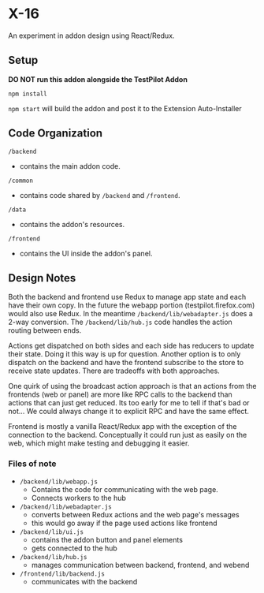 # X-16

An experiment in addon design using React/Redux.

## Setup

**DO NOT run this addon alongside the TestPilot Addon**

`npm install`

`npm start` will build the addon and post it to the Extension Auto-Installer

## Code Organization

`/backend`

- contains the main addon code.

`/common`

- contains code shared by `/backend` and `/frontend`.

`/data`

- contains the addon's resources.

`/frontend`

- contains the UI inside the addon's panel.

## Design Notes

Both the backend and frontend use Redux to manage app state and each have their own copy. In the future the webapp portion (testpilot.firefox.com) would also use Redux. In the meantime  `/backend/lib/webadapter.js` does a 2-way conversion. The `/backend/lib/hub.js` code handles the action routing between ends.

Actions get dispatched on both sides and each side has reducers to update their state. Doing it this way is up for question. Another option is to only dispatch on the backend and have the frontend subscribe to the store to receive state updates. There are tradeoffs with both approaches.

One quirk of using the broadcast action approach is that an actions from the frontends (web or panel) are more like RPC calls to the backend than actions that can just get reduced. Its too early for me to tell if that's bad or not... We could always change it to explicit RPC and have the same effect.

Frontend is mostly a vanilla React/Redux app with the exception of the connection to the backend. Conceptually it could run just as easily on the web, which might make testing and debugging it easier.

### Files of note

- `/backend/lib/webapp.js`
  - Contains the code for communicating with the web page.
  - Connects workers to the hub
- `/backend/lib/webadapter.js`
  - converts between Redux actions and the web page's messages
  - this would go away if the page used actions like frontend
- `/backend/lib/ui.js`
  - contains the addon button and panel elements
  - gets connected to the hub
- `/backend/lib/hub.js`
  - manages communication between backend, frontend, and webend
- `/frontend/lib/backend.js`
  - communicates with the backend
